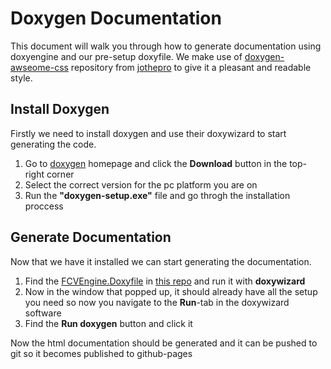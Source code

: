 # Doxygen Documentation
This document will walk you through how to generate documentation using doxyengine and our pre-setup doxyfile. We make use of [doxygen-awseome-css](https://github.com/jothepro/doxygen-awesome-css) repository from [jothepro](https://github.com/jothepro) to give it a pleasant and readable style.

## Install Doxygen
Firstly we need to install doxygen and use their doxywizard to start generating the code.

1. Go to [doxygen](https://www.doxygen.nl/) homepage and click the **Download** button in the top-right corner
2. Select the correct version for the pc platform you are on
3. Run the **"doxygen-setup.exe"** file and go throgh the installation proccess


## Generate Documentation
Now that we have it installed we can start generating the documentation.

1. Find the [FCVEngine.Doxyfile](FCVEngine.Doxyfile) in [this repo](../doxygen) and run it with **doxywizard**
2. Now in the window that popped up, it should already have all the setup you need so now you navigate to the **Run**-tab in the doxywizard software
3. Find the **Run doxygen** button and click it

Now the html documentation should be generated and it can be pushed to git so it becomes published to github-pages

